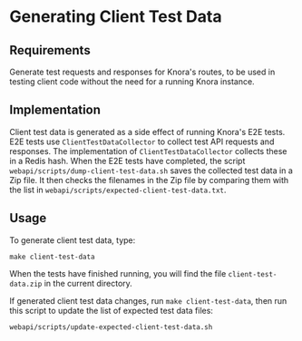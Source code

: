 <!---
Copyright © 2015-2019 the contributors (see Contributors.md).

This file is part of Knora.

Knora is free software: you can redistribute it and/or modify
it under the terms of the GNU Affero General Public License as published
by the Free Software Foundation, either version 3 of the License, or
(at your option) any later version.

Knora is distributed in the hope that it will be useful,
but WITHOUT ANY WARRANTY; without even the implied warranty of
MERCHANTABILITY or FITNESS FOR A PARTICULAR PURPOSE.  See the
GNU Affero General Public License for more details.

You should have received a copy of the GNU Affero General Public
License along with Knora.  If not, see <http://www.gnu.org/licenses/>.
-->

# Generating Client Test Data

## Requirements

Generate test requests and responses for Knora's routes, to be used in testing
client code without the need for a running Knora instance.
  
## Implementation

Client test data is generated as a side effect of running Knora's E2E tests.
E2E tests use `ClientTestDataCollector` to collect test API requests and
responses. The implementation of `ClientTestDataCollector` collects these
in a Redis hash. When the E2E tests have completed, the script
`webapi/scripts/dump-client-test-data.sh` saves the collected test data
in a Zip file. It then checks the filenames in the Zip file by comparing them
with the list in `webapi/scripts/expected-client-test-data.txt`.

## Usage

To generate client test data, type:

```
make client-test-data
```

When the tests have finished running, you will find the file
`client-test-data.zip` in the current directory.

If generated client test data changes, run `make client-test-data`, then run
this script to update the list of expected test data files:

```
webapi/scripts/update-expected-client-test-data.sh
```
